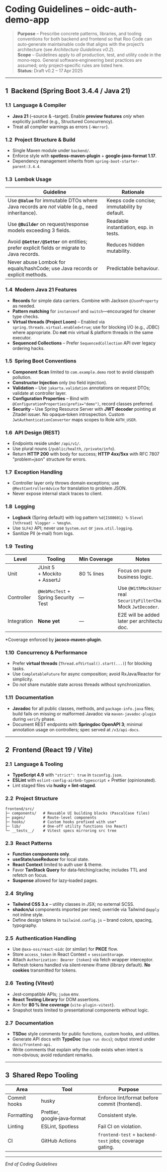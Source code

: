 # Coding Guidelines – **oidc-auth-demo-app**

> **Purpose** – Prescribe concrete patterns, libraries, and tooling conventions for both backend and frontend so that Roo Code can auto‑generate maintainable code that aligns with the project’s architecture (see *Architecture Guidelines v0.2*).  
> **Scope** – Guidelines apply to *all* production, test, and utility code in the mono‑repo.  General software‑engineering best practices are assumed; only project‑specific rules are listed here.  
> **Status:** Draft v0.2 – 17 Apr 2025

---

## 1  Backend (Spring Boot 3.4.4 / Java 21)

### 1.1  Language & Compiler
* **Java 21** (–source & –target).  Enable **preview features** *only* when explicitly justified (e.g., Structured Concurrency).
* Treat all compiler warnings as errors (`-Werror`).

### 1.2  Project Structure & Build
* Single Maven module under `backend/`.  
* Enforce style with **spotless‑maven‑plugin** + **google‑java‑format 1.17**.  
* Dependency management inherits from `spring-boot-starter-parent:3.4.4`.

### 1.3  Lombok Usage
| Guideline | Rationale |
|-----------|-----------|
|Use **`@Value`** for immutable DTOs where Java records are *not* viable (e.g., need inheritance).|Keeps code concise; immutability by default.|
|Use **`@Builder`** on request/response models exceeding 3 fields.|Readable instantiation, esp. in tests.|
|Avoid **`@Getter/@Setter`** on entities; prefer explicit fields or migrate to Java records.|Reduces hidden mutability.|
|Never abuse Lombok for equals/hashCode; use Java records or explicit methods.|Predictable behaviour.|

### 1.4  Modern Java 21 Features
* **Records** for simple data carriers.  Combine with Jackson `@JsonProperty` as needed.  
* **Pattern matching** for `instanceof` and `switch`—encouraged for cleaner type checks.  
* **Virtual threads (Project Loom)** – Enabled via `spring.threads.virtual.enabled=true`; use for blocking I/O (e.g., JDBC) where appropriate.  Do **not** mix virtual & platform threads in the same executor.
* **Sequenced Collections** – Prefer `SequencedCollection` API over legacy ordering hacks.

### 1.5  Spring Boot Conventions
* **Component Scan** limited to `com.example.demo` root to avoid classpath pollution.  
* **Constructor Injection** only (no field injection).  
* **Validation** – Use `jakarta.validation` annotations on request DTOs; validate at controller layer.  
* **Configuration Properties** – Bind with `@ConfigurationProperties(prefix="demo")`, record classes preferred.  
* **Security** – Use Spring Resource Server with **JWT decoder** pointing at Zitadel issuer.  No opaque‑token introspection.  Custom `JwtAuthenticationConverter` maps scopes to Role `AUTH_USER`.

### 1.6  API Design (REST)
* Endpoints reside under `/api/v1/`.  
* Use plural nouns (`/public/health`, `/private/info`).  
* Return **HTTP 200** with body for success; **HTTP 4xx/5xx** with RFC 7807 "problem+json" structure for errors.

### 1.7  Exception Handling
* Controller layer only throws domain exceptions; use `@RestControllerAdvice` for translation to problem JSON.  
* Never expose internal stack traces to client.

### 1.8  Logging
* **Logback** (Spring default) with log pattern `%d{ISO8601} %-5level [%thread] %logger – %msg%n`.  
* Use `SLF4J` API; never use `System.out` or `java.util.logging`.
* Sanitize PII (e‑mail) from logs.

### 1.9  Testing
| Level | Tooling | Min Coverage | Notes |
|-------|---------|-------------|-------|
|Unit|JUnit 5 + Mockito + AssertJ|80 % lines|Focus on pure business logic.|
|Controller|`@WebMvcTest` + Spring Security Test|—|Use `@WithMockUser` + real `SecurityFilterChain`.  Mock `JwtDecoder`.|
|Integration|**None yet**|—|E2E will be added later per architecture doc.|
*Coverage enforced by **jacoco‑maven‑plugin**.

### 1.10  Concurrency & Performance
* Prefer **virtual threads** (`Thread.ofVirtual().start(...)`) for blocking tasks.  
* Use `CompletableFuture` for async composition; avoid RxJava/Reactor for simplicity.  
* Do *not* share mutable state across threads without synchronization.

### 1.11  Documentation
* **Javadoc** for all public classes, methods, and `package-info.java` files; build fails on missing or malformed Javadoc via `maven-javadoc-plugin` during `verify` phase.  
* Document REST endpoints with **Springdoc OpenAPI 3**; minimal annotation usage on controllers; spec served at `/v3/api-docs`.

---

## 2  Frontend (React 19 / Vite)

### 2.1  Language & Tooling
* **TypeScript 4.9** with `"strict": true` in `tsconfig.json`.  
* **ESLint** with `eslint-config-airbnb-typescript` + Prettier (opinionated).  
* Lint staged files via **husky + lint‑staged**.

### 2.2  Project Structure
```text
frontend/src/
├─ components/   # Reusable UI building blocks (PascalCase files)
├─ pages/        # Route‑level components
├─ hooks/        # Custom hooks prefixed with use*
├─ lib/          # One‑off utility functions (no React)
└─ __tests__/    # Vitest specs mirroring src tree
```

### 2.3  React Patterns
* **Function components only**.  
* **useState/useReducer** for local state.  
* **React Context** limited to auth user & theme.  
* Favor **TanStack Query** for data‑fetching/cache; includes TTL and refetch on focus.  
* **Suspense** allowed for lazy‑loaded pages.

### 2.4  Styling
* **Tailwind CSS 3.x** – utility classes in JSX; no external SCSS.  
* **shadcn/ui** components imported per need; override via Tailwind `@apply` not inline style.  
* Define design tokens in `tailwind.config.js` – brand colors, spacing, typography.

### 2.5  Authentication Handling
* Use `@axa-oss/react-oidc` (or similar) for **PKCE** flow.  
* Store `access_token` in React Context + `sessionStorage`.  
* Attach `Authorization: Bearer {token}` via fetch wrapper interceptor.  
* Refresh tokens handled via silent‑renew iframe (library default).  **No cookies** transmitted for tokens.

### 2.6  Testing (Vitest)
* Jest‑compatible APIs; `jsdom` env.  
* **React Testing Library** for DOM assertions.  
* Aim for **80 % line coverage** (`vite-plugin-vitest`).  
* Snapshot tests limited to presentational components without logic.

### 2.7  Documentation
* **TSDoc** style comments for public functions, custom hooks, and utilities.  
* Generate API docs with **TypeDoc** (`npm run docs`); output stored under `docs/frontend-api`.  
* Write comments that explain *why* the code exists when intent is non‑obvious; avoid redundant remarks.

---

## 3  Shared Repo Tooling
| Area | Tool | Purpose |
|------|------|---------|
|Commit hooks|husky|Enforce lint/format before commit (frontend).|
|Formatting|Prettier, google‑java‑format|Consistent style.|
|Linting|ESLint, Spotless|Fail CI on violation.|
|CI|GitHub Actions|`frontend-test` + `backend-test` jobs; coverage gating.|

---


*End of Coding Guidelines*

